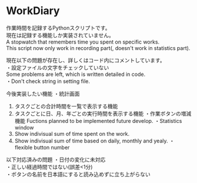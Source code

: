 # WorkDiary
作業時間を記録するPythonスクリプトです。  
現在は記録する機能しか実装されていません。  
A stopwatch that remembers time you spent on specific works.  
This script now only work in recording part(, doesn't work in statistics part).  

現在以下の問題が存在し、詳しくはコード内にコメントしています。  
・設定ファイルの文字をチェックしていない  
Some problems are left, which is written detailed in code.  
・Don't check string in setting file.  

今後実装したい機能
・統計画面
1. タスクごとの合計時間を一覧で表示する機能
2. タスクごとに日、月、年ごとの実行時間を表示する機能
・作業ボタンの増減機能
Fuctions planned to be implemented future develop.
・Statistics window
1. Show indivisual sum of time spent on the work.
2. Show indivisual sum of time based on daily, monthly and yealy.
・flexible button number

以下対応済みの問題
・日付の変化に未対応  
・正しい経過時間ではない(誤差<1分)  
・ボタンの名前を日本語にすると読み込めずに立ち上がらない  
